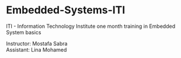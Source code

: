 # Embedded-Systems-ITI
ITI - Information Technology Institute one month training in Embedded System basics 

Instructor:  Mostafa Sabra  
Assistant: Lina Mohamed